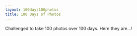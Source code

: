 ```yaml
---
layout: 100days100photos
title: 100 Days of Photos
---
```


Challenged to take 100 photos over 100 days. Here they are...!

